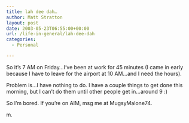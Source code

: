 ```yaml
---
title: lah dee dah…
author: Matt Stratton
layout: post
date: 2003-05-23T06:55:00+00:00
url: /life-in-general/lah-dee-dah
categories:
  - Personal

---
```

So it&#8217;s 7 AM on Friday&#8230;I&#8217;ve been at work for 45 minutes (I came in early because I have to leave for the airport at 10 AM&#8230;and I need the hours).

Problem is&#8230;I have nothing to do. I have a couple things to get done this morning, but I can&#8217;t do them until other people get in&#8230;around 9 :)

So I&#8217;m bored. If you&#8217;re on AIM, msg me at MugsyMalone74.

m.